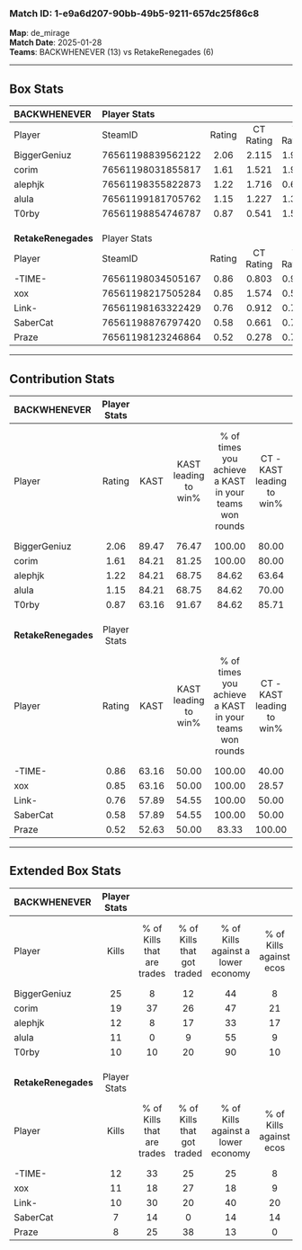 ### Match ID: 1-e9a6d207-90bb-49b5-9211-657dc25f86c8  
**Map**: de_mirage  
**Match Date**: 2025-01-28  
**Teams**: BACKWHENEVER (13) vs RetakeRenegades (6)  

---  

## Box Stats  

| **BACKWHENEVER**    | Player Stats      |        |           |          |       |       |       |         |        |      |     |
| :- | :- | :-: | :-: | :-: | :-: | :-: | :-: | :-: | :-: | :-: | :-: |
| Player              | SteamID           | Rating | CT Rating | T Rating | KAST  |  ADR  | Kills | Assists | Deaths | K/D  | HS% |
| BiggerGeniuz        | 76561198839562122 |  2.06  |   2.115   |  1.976   | 89.47 | 123.2 |  25   |    2    |   7    | 3.57 | 36  |
| corim               | 76561198031855817 |  1.61  |   1.521   |  1.908   | 84.21 | 107.1 |  19   |    6    |   11   | 1.73 | 57  |
| alephjk             | 76561198355822873 |  1.22  |   1.716   |  0.689   | 84.21 | 77.1  |  12   |    7    |   10   | 1.20 | 33  |
| alula               | 76561199181705762 |  1.15  |   1.227   |  1.321   | 84.21 | 70.6  |  11   |    5    |   10   | 1.10 | 45  |
| T0rby               | 76561198854746787 |  0.87  |   0.541   |  1.502   | 63.16 | 48.3  |  10   |    3    |   10   | 1.00 | 40  |
|                     |                   |        |           |          |       |       |       |         |        |      |     |
|                     |                   |        |           |          |       |       |       |         |        |      |     |
|                     |                   |        |           |          |       |       |       |         |        |      |     |
| **RetakeRenegades** | Player Stats      |        |           |          |       |       |       |         |        |      |     |
| Player              | SteamID           | Rating | CT Rating | T Rating | KAST  |  ADR  | Kills | Assists | Deaths | K/D  | HS% |
| -TIME-              | 76561198034505167 |  0.86  |   0.803   |  0.937   | 63.16 | 63.3  |  12   |    1    |   15   | 0.80 | 50  |
| xox                 | 76561198217505284 |  0.85  |   1.574   |  0.567   | 63.16 | 65.4  |  11   |    8    |   15   | 0.73 | 72  |
| Link-               | 76561198163322429 |  0.76  |   0.912   |  0.768   | 57.89 | 57.0  |  10   |    1    |   13   | 0.77 | 20  |
| SaberCat            | 76561198876797420 |  0.58  |   0.661   |  0.711   | 57.89 | 70.6  |   7   |    5    |   17   | 0.41 | 57  |
| Praze               | 76561198123246864 |  0.52  |   0.278   |  0.795   | 52.63 | 51.5  |   8   |    4    |   17   | 0.47 | 62  |
---  

## Contribution Stats  

| **BACKWHENEVER**    | Player Stats |       |                      |                                                        |                           |                                                             |                          |                                                            |
| :- | :-: | :-: | :-: | :-: | :-: | :-: | :-: | :-: |
| Player              |    Rating    | KAST  | KAST leading to win% | % of times you achieve a KAST in your teams won rounds | CT - KAST leading to win% | CT - % of times you achieve a KAST in your teams won rounds | T - KAST leading to win% | T - % of times you achieve a KAST in your teams won rounds |
| BiggerGeniuz        |     2.06     | 89.47 |        76.47         |                         100.00                         |           80.00           |                           100.00                            |          71.43           |                           100.00                           |
| corim               |     1.61     | 84.21 |        81.25         |                         100.00                         |           80.00           |                           100.00                            |          83.33           |                           100.00                           |
| alephjk             |     1.22     | 84.21 |        68.75         |                         84.62                          |           63.64           |                            87.50                            |          80.00           |                           80.00                            |
| alula               |     1.15     | 84.21 |        68.75         |                         84.62                          |           70.00           |                            87.50                            |          66.67           |                           80.00                            |
| T0rby               |     0.87     | 63.16 |        91.67         |                         84.62                          |           85.71           |                            75.00                            |          100.00          |                           100.00                           |
|                     |              |       |                      |                                                        |                           |                                                             |                          |                                                            |
|                     |              |       |                      |                                                        |                           |                                                             |                          |                                                            |
|                     |              |       |                      |                                                        |                           |                                                             |                          |                                                            |
| **RetakeRenegades** | Player Stats |       |                      |                                                        |                           |                                                             |                          |                                                            |
| Player              |    Rating    | KAST  | KAST leading to win% | % of times you achieve a KAST in your teams won rounds | CT - KAST leading to win% | CT - % of times you achieve a KAST in your teams won rounds | T - KAST leading to win% | T - % of times you achieve a KAST in your teams won rounds |
| -TIME-              |     0.86     | 63.16 |        50.00         |                         100.00                         |           40.00           |                           100.00                            |          57.14           |                           100.00                           |
| xox                 |     0.85     | 63.16 |        50.00         |                         100.00                         |           28.57           |                           100.00                            |          80.00           |                           100.00                           |
| Link-               |     0.76     | 57.89 |        54.55         |                         100.00                         |           50.00           |                           100.00                            |          57.14           |                           100.00                           |
| SaberCat            |     0.58     | 57.89 |        54.55         |                         100.00                         |           50.00           |                           100.00                            |          57.14           |                           100.00                           |
| Praze               |     0.52     | 52.63 |        50.00         |                         83.33                          |          100.00           |                           100.00                            |          37.50           |                           75.00                            |
---  

## Extended Box Stats  

| **BACKWHENEVER**    | Player Stats |                            |                            |                                    |                         |                              |                                 |        |                             |                                     |                          |                               |                            |
| :- | :-: | :-: | :-: | :-: | :-: | :-: | :-: | :-: | :-: | :-: | :-: | :-: | :-: |
| Player              |    Kills     | % of Kills that are trades | % of Kills that got traded | % of Kills against a lower economy | % of Kills against ecos | % of Kills that are flawless | % of Kills that are close duels | Deaths | % of Deaths that get traded | % of Deaths against a lower economy | % of Deaths against ecos | % of Deaths that are flawless | % of Deaths that are close |
| BiggerGeniuz        |      25      |             8              |             12             |                 44                 |            8            |              76              |                4                |   7    |              0              |                 14                  |            0             |              86               |             0              |
| corim               |      19      |             37             |             26             |                 47                 |           21            |              58              |               21                |   11   |             18              |                 27                  |            9             |              64               |             0              |
| alephjk             |      12      |             8              |             17             |                 33                 |           17            |              75              |                8                |   10   |             40              |                 30                  |            10            |              60               |             0              |
| alula               |      11      |             0              |             9              |                 55                 |            9            |              55              |                0                |   10   |             40              |                 20                  |            10            |              80               |             0              |
| T0rby               |      10      |             10             |             20             |                 90                 |           10            |              60              |               10                |   10   |             10              |                 20                  |            10            |              60               |             0              |
|                     |              |                            |                            |                                    |                         |                              |                                 |        |                             |                                     |                          |                               |                            |
|                     |              |                            |                            |                                    |                         |                              |                                 |        |                             |                                     |                          |                               |                            |
|                     |              |                            |                            |                                    |                         |                              |                                 |        |                             |                                     |                          |                               |                            |
| **RetakeRenegades** | Player Stats |                            |                            |                                    |                         |                              |                                 |        |                             |                                     |                          |                               |                            |
| Player              |    Kills     | % of Kills that are trades | % of Kills that got traded | % of Kills against a lower economy | % of Kills against ecos | % of Kills that are flawless | % of Kills that are close duels | Deaths | % of Deaths that get traded | % of Deaths against a lower economy | % of Deaths against ecos | % of Deaths that are flawless | % of Deaths that are close |
| -TIME-              |      12      |             33             |             25             |                 25                 |            8            |              75              |                0                |   15   |              7              |                 20                  |            0             |              80               |             7              |
| xox                 |      11      |             18             |             27             |                 18                 |            9            |              73              |                0                |   15   |             20              |                 20                  |            0             |              73               |             13             |
| Link-               |      10      |             30             |             20             |                 40                 |           20            |              50              |                0                |   13   |             15              |                 15                  |            0             |              77               |             0              |
| SaberCat            |      7       |             14             |             0              |                 14                 |           14            |              86              |                0                |   17   |             24              |                 18                  |            6             |              47               |             18             |
| Praze               |      8       |             25             |             38             |                 13                 |            0            |              63              |                0                |   17   |             18              |                 18                  |            6             |              59               |             6              |

